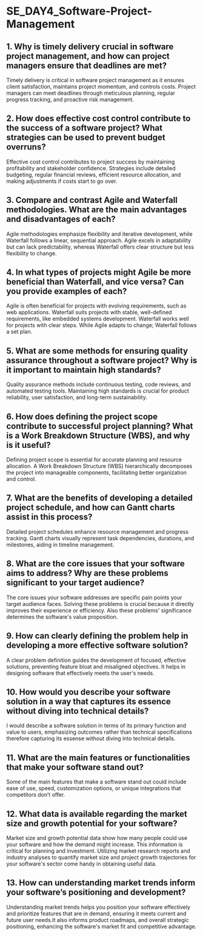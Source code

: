 # SE_DAY4_Software-Project-Management
## 1. Why is timely delivery crucial in software project management, and how can project managers ensure that deadlines are met?
Timely delivery is critical in software project management as it ensures client satisfaction, maintains project momentum, and controls costs. Project managers can meet deadlines through meticulous planning, regular progress tracking, and proactive risk management.

## 2. How does effective cost control contribute to the success of a software project? What strategies can be used to prevent budget overruns?
Effective cost control contributes to project success by maintaining profitability and stakeholder confidence. Strategies include detailed budgeting, regular financial reviews, efficient resource allocation, and making adjustments if costs start to go over.

## 3. Compare and contrast Agile and Waterfall methodologies. What are the main advantages and disadvantages of each?
Agile methodologies emphasize flexibility and iterative development, while Waterfall follows a linear, sequential approach. Agile excels in adaptability but can lack predictability, whereas Waterfall offers clear structure but less flexibility to change.

## 4. In what types of projects might Agile be more beneficial than Waterfall, and vice versa? Can you provide examples of each?
Agile is often beneficial for projects with evolving requirements, such as web applications. Waterfall suits projects with stable, well-defined requirements, like embedded systems development. Waterfall works well for projects with clear steps. While Agile adapts to change; Waterfall follows a set plan.

## 5. What are some methods for ensuring quality assurance throughout a software project? Why is it important to maintain high standards?
Quality assurance methods include continuous testing, code reviews, and automated testing tools. Maintaining high standards is crucial for product reliability, user satisfaction, and long-term sustainability.

## 6. How does defining the project scope contribute to successful project planning? What is a Work Breakdown Structure (WBS), and why is it useful?
Defining project scope is essential for accurate planning and resource allocation. A Work Breakdown Structure (WBS) hierarchically decomposes the project into manageable components, facilitating better organization and control.

## 7. What are the benefits of developing a detailed project schedule, and how can Gantt charts assist in this process?
Detailed project schedules enhance resource management and progress tracking. Gantt charts visually represent task dependencies, durations, and milestones, aiding in timeline management.

## 8. What are the core issues that your software aims to address? Why are these problems significant to your target audience?
The core issues your software addresses are specific pain points your target audience faces. Solving these problems is crucial because it directly improves their experience or efficiency. Also these problems' significance determines the software's value proposition.

## 9. How can clearly defining the problem help in developing a more effective software solution?
A clear problem definition guides the development of focused, effective solutions, preventing feature bloat and misaligned objectives.  It helps in designing software that effectively meets the user's needs.

## 10. How would you describe your software solution in a way that captures its essence without diving into technical details?
I would describe a software solution in terms of its primary function and value to users, emphasizing outcomes rather than technical specifications therefore capturing its essense without diving into technical details.

## 11. What are the main features or functionalities that make your software stand out?
Some of the main features that make a software stand out could include ease of use, speed, customization options, or unique integrations that competitors don’t offer.

## 12. What data is available regarding the market size and growth potential for your software?
Market size and growth potential data show how many people could use your software and how the demand might increase. This information is critical for planning and investment. Utilizing market research reports and industry analyses to quantify market size and project growth trajectories for your software's sector come handy in obtaining useful data.

## 13. How can understanding market trends inform your software’s positioning and development?
Understanding market trends helps you position your software effectively and prioritize features that are in demand, ensuring it meets current and future user needs.It also informs product roadmaps, and overall strategic positioning, enhancing the software's market fit and competitive advantage.
